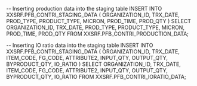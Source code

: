 -- Inserting production data into the staging table
INSERT INTO XXSRF.PFB_CONTRI_STAGING_DATA (
    ORGANIZATION_ID,
    TRX_DATE,
    PROD_TYPE,
    PRODUCT_TYPE,
    MICRON,
    PROD_TIME,
    PROD_QTY
)
SELECT 
    ORGANIZATION_ID,
    TRX_DATE,
    PROD_TYPE,
    PRODUCT_TYPE,
    MICRON,
    PROD_TIME,
    PROD_QTY
FROM XXSRF.PFB_CONTRI_PRODUCTION_DATA;

-- Inserting IO ratio data into the staging table
INSERT INTO XXSRF.PFB_CONTRI_STAGING_DATA (
    ORGANIZATION_ID,
    TRX_DATE,
    ITEM_CODE,
    FG_CODE,
    ATTRIBUTE2,
    INPUT_QTY,
    OUTPUT_QTY,
    BYPRODUCT_QTY,
    IO_RATIO
)
SELECT 
    ORGANIZATION_ID,
    TRX_DATE,
    ITEM_CODE,
    FG_CODE,
    ATTRIBUTE2,
    INPUT_QTY,
    OUTPUT_QTY,
    BYPRODUCT_QTY,
    IO_RATIO
FROM XXSRF.PFB_CONTRI_IORATIO_DATA;
